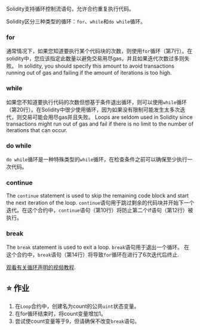 Solidity支持循环控制流语句，允许合约重复执行代码。

Solidity区分三种类型的循环：`for`、`while`和`do while`循环。

### for

通常情况下，如果您知道要执行某个代码块的次数，则使用`for`循环（第7行）。在solidity中，您应该指定此数量以避免交易用尽gas，并且如果迭代次数过多则失败。 In solidity, you should specify this amount to avoid transactions running out of gas and failing if the amount of iterations is too high.

### while

如果您不知道要执行代码的次数但想基于条件退出循环，则可以使用`while`循环（第20行）。在Solidity中很少使用循环，因为如果没有限制可能发生太多次迭代，则交易可能会用尽gas并且失败。
Loops are seldom used in Solidity since transactions might run out of gas and fail if there is no limit to the number of iterations that can occur.

### do while

`do while`循环是一种特殊类型的`while`循环，在检查条件之前可以确保至少执行一次代码。

### continue

The `continue` statement is used to skip the remaining code block and start the next iteration of the loop. `continue`语句用于跳过剩余的代码块并开始下一个迭代。在这个合约中，`continue`语句（第10行）将防止第二个if语句（第12行）被执行。

### break

The `break` statement is used to exit a loop. `break`语句用于退出一个循环。 在这个合约中，`break`语句（第14行）将导致`for`循环在进行了6次迭代后终止.

<a href="https://www.youtube.com/watch?v=SB705OK3bUg" target="_blank">观看有关循环声明的视频教程</a>.

## ⭐️ 作业

1. 在`Loop`合约中，创建名为count的公共`uint`状态变量。
2. 在for循环结束时，将count变量增加1。
3. 尝试使count变量等于9，但请确保不改变`break`语句。
